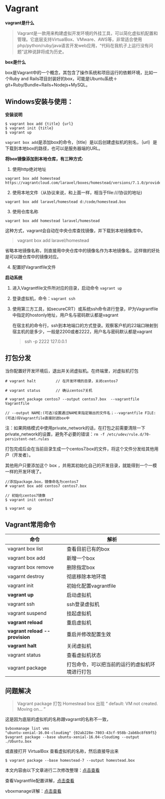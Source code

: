 # Vagrant

**vagrant是什么**

>  Vagrant是一款用来构建虚拟开发环境的外挂工具，可以简化虚拟机配置和管理。它底层支持VirtualBox、VMware、AWS等，非常适合使用php/python/ruby/java语言开发web应用，“代码在我机子上运行没有问题”这种说辞将成为历史。



**box是什么**

box是Vagrant中的一个概念，其包含了操作系统和项目运行的依赖环境，比如一个Ruby and Rails项目封装好的box，可能是Ubuntu系统＋git+Ruby/Bundle+Rails+Nodejs+MySQL。



## Windows安装与使用：

**安装说明**

```
$ vagrant box add {title} {url}
$ vagrant init {title}
$ vagrant up
```

`vagrant box add`是添加box的命令，｛title｝是以后创建虚拟机的别名，｛url｝是下载到本地box的路径，也可以是服务器端的URL。



**将box镜像添加到本地仓库，有三种方式:**

1. 使用http绝对地址

```
vagrant box add homestead https://vagrantcloud.com/laravel/boxes/homestead/versions/7.1.0/providers/virtualbox.box
```

2. 使用本地文件（从协议来说，和上面一样，相当于file:///协议的地址)

```
vagrant box add laravel/homestead d:/code/homestead.box 
```

3. 使用仓库名称

```
vagrant box add homestead laravel/homestead
```

这种方式，vagrant会自动在中央仓库查找镜像，并下载到本地镜像库中。

> vagrant box add laravel/homestead

省略本地镜像名称，则直接用中央仓库中的镜像名作为本地镜像名，这样做的好处是可以跟仓库中的镜像对应。

4. 配置好Vagrantfile文件

   

**启动系统**

1. 进入Vagrantfile文件所对应的目录，启动命令 `vagrant up`

2. 登录虚拟机，命令：`vagrant ssh`

3. 使用第三方工具，如secureCRT）或系统ssh命令进行登录，IP为Vagrantfile中指定的hostonly地址，用户名与密码默认都是vagrant

   在宿主机的命令行，ssh到本地端口的方式登录。观察客户机的22端口映射到宿主机的是多少，一般是2200或者2222，用户名与密码默认都是vagrant

   >  ssh -p 2222 127.0.0.1



## 打包分发

当你配置好开发环境后，退出并关闭虚拟机。在终端里，对虚拟机打包

```
# vagrant halt         // 在开发环境的目录，关闭centos7

# vagrant status       // 确认centos7关机

# vagrant package centos7 --output centos7.box  --vagrantfile Vagrantfile

// --output NAME:(可选)设置通过NAME来指定输出的文件名；--vagrantfile FILE:(可选)将Vagrantfile直接封进box中
```



注：如果网络模式中使用private_network的话，在打包之前需要清除一下private_network的设置，避免不必要的错误：`rm -f /etc/udev/rule.d/70-persistent-net.rules`

打包完成后会在当前目录生成一个centos7.box的文件，将这个文件分发给其他用户（开发者）。

其他用户只要添加这个 box ，并用其初始化自己的开发目录，就能得到一个一模一样的开发环境了。

```
//添加package.box，镜像命名为centos7
# vagrant box add centos7 centos7.box       

// 初始化centos7镜像
$ vagrant init centos7      

$ vagrant up
```



## Vagrant常用命令

| 命令                           | 解析                                           |
| ------------------------------ | ---------------------------------------------- |
| vagrant box list               | 查看目前已有的box                              |
| vagrant box add                | 新增一个box                                    |
| vagrant box remove             | 删除指定box                                    |
| vagarnt destroy                | 彻底移除本地环境                               |
| vagrant init                   | 初始化配置vagrantfile                          |
| **vagrant up**                 | 启动虚拟机                                     |
| vagrant ssh                    | ssh登录虚拟机                                  |
| vagrant suspend                | 挂起虚拟机                                     |
| **vagrant reload**             | 重启虚拟机                                     |
| **vagrant reload --provision** | 重启并修改配置生效                             |
| **vagrant halt**               | 关闭虚拟机                                     |
| vagrant status                 | 查看虚拟机状态                                 |
| vagrant package                | 打包命令，可以把当前的运行的虚拟机环境进行打包 |



## 问题解决


> Vagrant package 打包 Homestead box 出现 “ default: VM not created. Moving on... ”

这是因为底层的虚拟机的名称跟vagrant的名称不一致，

```
$vboxmanage list vms
"ubuntu-xenial-16.04-cloudimg" {02ab228e-7803-43cf-958b-2ab6bc8f69f5}
$vagrant package --base ubuntu-xenial-16.04-cloudimg --output ./Ubuntu.box
```

或直接打开 VirtualBox 查看虚拟机的名称，然后直接导出来

```
$ vagrant package --base homestead-7 --output homestead.box
```






本文内容由以下文章进行二次修改整理：[点击查看](https://blog.csdn.net/yjk13703623757/article/details/70040797)

查看Vagrantfile配置详解，[点击查看](<https://blog.csdn.net/yjk13703623757/article/details/70768981>)

vboxmanage详解：[点击查看](https://segmentfault.com/a/1190000006729204)